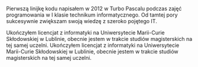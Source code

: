 Pierwszą linijkę kodu napisałem w 2012 w Turbo Pascalu podczas zajęć programowania w I klasie technikum informatycznego. Od tamtej pory sukcesywnie zwiększam swoją wiedzę z szeroko pojętego IT.


Ukończyłem licencjat z informatyki na Uniwersytecie Marii-Curie Skłodowskiej w Lublinie, obecnie jestem w trakcie studiów magisterskich na tej samej uczelni.	Ukończyłem licencjat z informatyki na Uniwersytecie Marii-Curie Skłodowskiej w Lublinie, obecnie jestem w trakcie studiów magisterskich na tej samej uczelni.
